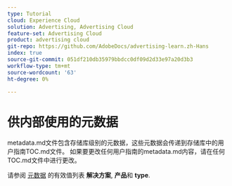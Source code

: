 ```yaml
---
type: Tutorial
cloud: Experience Cloud
solution: Advertising, Advertising Cloud
feature-set: Advertising Cloud
product: advertising cloud
git-repo: https://github.com/AdobeDocs/advertising-learn.zh-Hans
index: true
source-git-commit: 051df210db35979bbdcc0df09d2d33e97a20d3b3
workflow-type: tm+mt
source-wordcount: '63'
ht-degree: 0%

---
```



# 供内部使用的元数据

metadata.md文件包含存储库级别的元数据，这些元数据会传递到存储库中的用户指南TOC.md文件。 如果要更改任何用户指南的metadata.md内容，请在任何TOC.md文件中进行更改。

请参阅 [元数据](https://experienceleague.adobe.com/docs/authoring-guide-exl/using/editing/user-guide-setup/metadata.html) 的有效值列表 **解决方案**, **产品**&#x200B;和 **type**.
